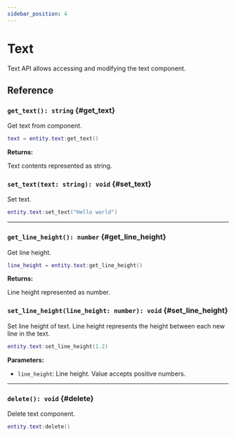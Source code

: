 ```yaml
---
sidebar_position: 4
---
```


# Text

Text API allows accessing and modifying the text component.

## Reference

### `get_text(): string` {#get_text}

Get text from component.

```lua
text = entity.text:get_text()
```

**Returns:**

Text contents represented as string.

### `set_text(text: string): void` {#set_text}

Set text.

```lua
entity.text:set_text("Hello world")
```

---

### `get_line_height(): number` {#get_line_height}

Get line height.

```lua
line_height = entity.text:get_line_height()
```

**Returns:**

Line height represented as number.

### `set_line_height(line_height: number): void` {#set_line_height}

Set line height of text. Line height represents the height between each new line in the text.

```lua
entity.text:set_line_height(1.2)
```

**Parameters:**

- `line_height`: Line height. Value accepts positive numbers.

---

### `delete(): void` {#delete}

Delete text component.

```lua
entity.text:delete()
```
